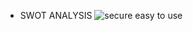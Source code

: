 * SWOT ANALYSIS
    ![secure easy to use](https://user-images.githubusercontent.com/98838252/154832932-4fa8d460-b509-4033-8ea6-4c391959d7f5.jpg)

